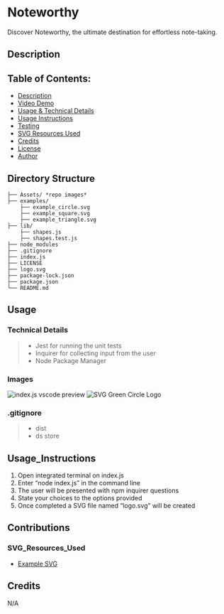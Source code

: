# Noteworthy
Discover Noteworthy, the ultimate destination for effortless note-taking. 

## Description


## Table of Contents:
- [Description](#Description)
- [Video Demo](#Walkthrough_Video_File)
- [Usage & Technical Details](#Usage)
- [Usage Instructions](#Usage_Instructions)
- [Testing](#Testing)
- [SVG Resources Used](#SVG_Resources_Used)
- [Credits](#Credits)
- [License](#License)
- [Author](#Author)

## Directory Structure
```  
├── Assets/ *repo images*
├── examples/ 
    ├── example_circle.svg   
    ├── example_square.svg
    ├── example_triangle.svg    
├── lib/                
    ├── shapes.js       
    ├── shapes.test.js  
├── node_modules           
├── .gitignore          
├── index.js    
├── LICENSE
├── logo.svg  
├── package-lock.json
├── package.json
└── README.md         
```

## Usage 
### Technical Details
> - Jest for running the unit tests 
> - Inquirer for collecting input from the user
> - Node Package Manager

### Images
![index.js vscode preview](./Assets/index.js%20preview.png)
![SVG Green Circle Logo](./Assets/challenge%20logo.png)

### .gitignore 
> - dist
> - ds store

## Usage_Instructions
1. Open integrated terminal on index.js
2. Enter “node index.js” in the command line
3. The user will be presented with npm inquirer questions
4. State your choices to the options provided
5. Once completed a SVG file named “logo.svg” will be created


## Contributions
### SVG_Resources_Used
* [Example SVG](https://static.fullstack-bootcamp.com/fullstack-ground/module-10/circle.svg)


## Credits
N/A
